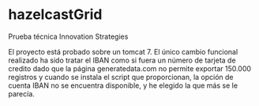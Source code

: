 # hazelcastGrid
Prueba técnica Innovation Strategies

El proyecto está probado sobre un tomcat 7.
El único cambio funcional realizado ha sido tratar el IBAN como si fuera un número de tarjeta de credito dado que la página 
generatedata.com no permite exportar 150.000 registros y cuando se instala el script que proporcionan, la opción de cuenta IBAN no se 
encuentra disponible, y he elegido la que más se le parecía.
